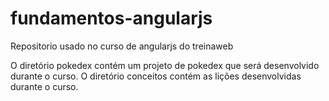 # fundamentos-angularjs
Repositorio usado no curso de angularjs do treinaweb

O diretório pokedex contém um projeto de pokedex que será desenvolvido durante o curso.
O diretório conceitos contém as lições desenvolvidas durante o curso.
